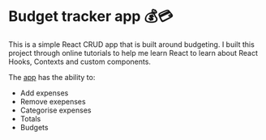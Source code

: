 # Budget tracker app 💰💳

This is a simple React CRUD app that is built around budgeting. I built this project through online tutorials to help me learn React to learn about React Hooks, Contexts and custom components.

The <a href="https://budget-tracker-three.vercel.app/">app</a> has the ability to:
- Add expenses
- Remove exepenses
- Categorise expenses
- Totals
- Budgets
